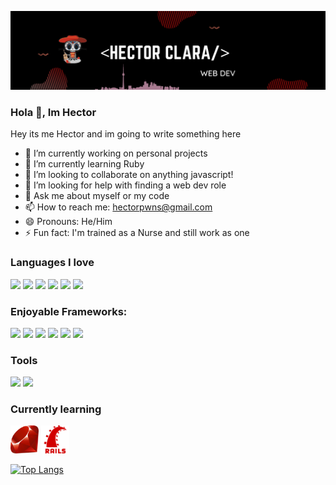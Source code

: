 ![A Full-Stack Web Devloper](/banner/banner.png)

### Hola 👋, Im Hector

Hey its me Hector and im going to write something here

- 🔭 I’m currently working on personal projects
- 🌱 I’m currently learning Ruby
- 👯 I’m looking to collaborate on anything javascript!
- 🤔 I’m looking for help with finding a web dev role
- 💬 Ask me about myself or my code
- 📫 How to reach me: hectorpwns@gmail.com
- 😄 Pronouns: He/Him
- ⚡ Fun fact: I'm trained as a Nurse and still work as one

### Languages I love

[<img src="https://img.shields.io/badge/javascript%20-%23323330.svg?&style=for-the-badge&logo=javascript&logoColor=%23F7DF1E"/>]() [<img src="https://img.shields.io/badge/node.js%20-%2343853D.svg?&style=for-the-badge&logo=node.js&logoColor=white"/>]() [<img src="https://img.shields.io/badge/ruby-%23CC342D.svg?&style=for-the-badge&logo=ruby&logoColor=white"/>]() [<img src="https://img.shields.io/badge/html5%20-%23E34F26.svg?&style=for-the-badge&logo=html5&logoColor=white"/>]() [<img src="https://img.shields.io/badge/css3%20-%231572B6.svg?&style=for-the-badge&logo=css3&logoColor=white"/>]() [<img src="https://img.shields.io/badge/markdown-%23000000.svg?&style=for-the-badge&logo=markdown&logoColor=white"/>]()

### Enjoyable Frameworks:

[<img src="https://img.shields.io/badge/react%20-%2320232a.svg?&style=for-the-badge&logo=react&logoColor=%2361DAFB"/>]() [<img src="https://img.shields.io/badge/redux%20-%23593d88.svg?&style=for-the-badge&logo=redux&logoColor=white"/>]() [<img src="https://img.shields.io/badge/express.js%20-%23404d59.svg?&style=for-the-badge"/>]() [<img src="https://img.shields.io/badge/bootstrap%20-%23563D7C.svg?&style=for-the-badge&logo=bootstrap&logoColor=white"/>]() [<img src="https://img.shields.io/badge/material%20ui%20-%230081CB.svg?&style=for-the-badge&logo=material-ui&logoColor=white"/>]() [<img src="https://img.shields.io/badge/rails%20-%23CC0000.svg?&style=for-the-badge&logo=ruby-on-rails&logoColor=white"/>]()


### Tools

[<img src="https://img.shields.io/badge/git%20-%23F05033.svg?&style=for-the-badge&logo=git&logoColor=white"/>]() [<img src="https://img.shields.io/badge/github%20-%23121011.svg?&style=for-the-badge&logo=github&logoColor=white"/>
]()



### Currently learning

[<img src='icons/ruby.png' height='45'>]() [<img src='icons/rails.png' height='45'>]()

[![Top Langs](https://github-readme-stats.vercel.app/api/top-langs/?username=hector4213&theme=gruvbox)](https://github.com/anuraghazra/github-readme-stats)
